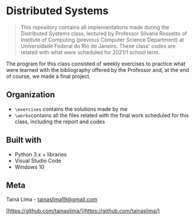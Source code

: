# Distributed Systems

> This repository contains all implementations made during the Distributed Systems class, lectured by Professor Silvana Rossetto of Institute of Computing (previous Computer Science Department) at Universidade Federal do Rio de Janeiro. These class' codes are related with what were scheduled for 2021/1 school term. 

The program for this class consisted of weekly exercises to practice what were learned with the bibliography offered by the Professor and, at the end of course, we made a final project.

## Organization
- ```\exercises``` contains the solutions made by me
- ```\works```contains all the files related with the final work scheduled for this class, including the report and codes

## Built with
- Python 3.x + libraries
- Visual Studio Code
- Windows 10

## Meta
Tainá Lima - tainaslima19@gmail.com

[https://github.com/tainaslima/](https://github.com/tainaslima/)
